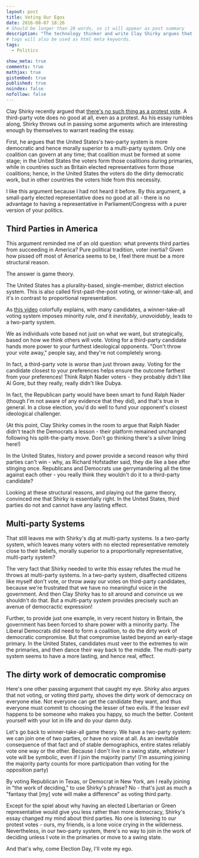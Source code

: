 ```yaml
---
layout: post
title: Voting Our Egos
date: 2016-08-07 18:26
# Should be longer than 20 words, so it will appear as post summary
description: "The technology thinker and write Clay Shirky argues that voting third party is an act of ego, not of conscience"
# tags will also be used as html meta keywords.
tags:
  - Politics

show_meta: true
comments: true
mathjax: true
gistembed: true
published: true
noindex: false
nofollow: false
---
```


Clay Shirky recently argued that [there's no such thing as a protest vote](https://medium.com/@cshirky/theres-no-such-thing-as-a-protest-vote-c2fdacabd704#.9rnndae0r). A
third-party vote does no good at all, even as a protest. As his essay rumbles
along, Shirky throws out in passing some arguments which are interesting enough
by themselves to warrant reading the essay.

First, he argues that the United States's two-party system is more democratic
and hence morally superior to a multi-party system. Only one coalition can
govern at any time; that coalition must be formed at some stage; in the United
States the voters form those coalitions during primaries, while in countries
such as Britain elected representatives form those coalitions; hence, in the
United States the voters do the dirty democratic work, but in other countries
the voters hide from this necessity.

I like this argument because I had not heard it before. By this argument, a
small-party elected representative does no good at all - there is no advantage
to having a representative in Parliament/Congress with a purer version of your
politics.

## Third Parties in America

This argument reminded me of an old question: what prevents third parties from
succeeding in America? Pure political tradition, voter inertia? Given how pissed
off most of America seems to be, I feel there must be a more structural reason.

The answer is game theory.

The United States has a plurality-based, single-member, district election
system. This is also called first-past-the-post voting, or winner-take-all, and
it's in contrast to proportional representation.

As [this video](https://www.youtube.com/watch?v=s7tWHJfhiyo) colorfully explains, with many candidates, a winner-take-all
voting system imposes minority rule, *and* it *inevitably*, *unavoidably*, leads to a
two-party system.

We as individuals vote based not just on what we want, but strategically, based
on how we think others will vote. Voting for a third-party candidate hands more
power to your furthest ideological opponents. "Don't throw your vote away,"
people say, and they're not completely wrong.

In fact, a third-party vote is *worse* than just thrown away. Voting for the
candidate closest to your preferences helps ensure the outcome farthest from
your preferences! Think Ralph Nader voters - they probably didn't like Al Gore,
but they really, really didn't like Dubya.

In fact, the Republican party would have been smart to fund Ralph Nader (though
I'm not aware of any evidence that they did), and that's true in general. In a
close election, you'd do well to fund your opponent's closest ideological
challenger.

(At this point, Clay Shirky comes in the room to argue that Ralph Nader didn't
teach the Democrats a lesson - their platform remained unchanged following his
split-the-party move. Don't go thinking there's a silver lining here!)

In the United States, history and power provide a second reason why third
parties can't win - why, as Richard Hofstadter said, they die like a bee after
stinging once. Republicans and Democrats use gerrymandering all the time against
each other - you really think they wouldn't do it to a third-party candidate?

Looking at these structural reasons, and playing out the game theory, convinced
me that Shirky is essentially right. In the United States, third parties do not
and cannot have any lasting effect.

## Multi-party Systems

That still leaves me with Shirky's dig at multi-party systems. Is a two-party
system, which leaves many voters with no elected representative remotely close
to their beliefs, morally superior to a proportionally representative,
multi-party system?

The very fact that Shirky needed to write this essay refutes the mud he throws
at multi-party systems. In a two-party system, disaffected citizens like myself
don't vote, or throw away our votes on third-party candidates, because we're
frustrated that we have no meaningful voice in the government. And then Clay
Shirky has to sit around and convince us we shouldn't do that. But a multi-party
system provides precisely such an avenue of democractic expression!

Further, to provide just one example, in very recent history in Britain, the
government has been forced to share power with a minority party. The Liberal
Democrats did need to form a coalition, to do the dirty work of democratic
compromise. But that compromise lasted beyond an early-stage primary. In the
United States, candidates must veer to the extremes to win the primaries, and
then dance their way back to the middle. The multi-party system seems to have a
more lasting, and hence real, effect.

## The dirty work of democratic compromise

Here's one other passing argument that caught my eye. Shirky also argues that
not voting, or voting third party, shoves the dirty work of democracy on
everyone else. Not everyone can get the candidate they want, and thus everyone
must commit to choosing the lesser of two evils. If the lesser evil happens to
be someone who makes you happy, so much the better. Content yourself with your
lot in life and do your damn duty.

Let's go back to winner-take-all game theory. We have a two-party system: we can
join one of two parties, or have no voice at all. As an inevitable consequence
of that fact and of stable demographics, entire states reliably vote one way or
the other. Because I don't live in a swing state, *whatever* I vote will be
symbolic, even if I join the majority party! (I'm assuming joining the majority
party counts for more participation than voting for the opposition party) 

By voting Republican in Texas, or Democrat in New York, am I really joining in
"the work of deciding," to use Shirky's phrase? No - that's just as much a
"fantasy that [my] vote will make a difference" as voting third party.

Except for the spiel about why having an elected Libertarian or Green
representative would give you less rather than more democracy, Shirky's essay
changed my mind about third parties. No one is listening to our protest votes -
ours, my friends, is a lone voice crying in the wilderness. Nevertheless, in our
two-party system, there's no way to join in the work of deciding unless I vote
in the primaries or move to a swing state. 

And that's why, come Election Day, I'll vote my ego.
